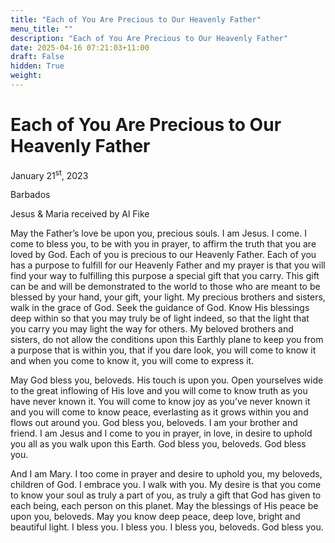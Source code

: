 ```yaml
---
title: "Each of You Are Precious to Our Heavenly Father"
menu_title: ""
description: "Each of You Are Precious to Our Heavenly Father"
date: 2025-04-16 07:21:03+11:00
draft: False
hidden: True
weight:
---
```

# Each of You Are Precious to Our Heavenly Father

January 21<sup>st</sup>, 2023

Barbados

Jesus & Maria received by Al Fike

May the Father’s love be upon you, precious souls. I am Jesus. I come. I come to bless you, to be with you in prayer, to affirm the truth that you are loved by God. Each of you is precious to our Heavenly Father. Each of you has a purpose to fulfill for our Heavenly Father and my prayer is that you will find your way to fulfilling this purpose a special gift that you carry. This gift can be and will be demonstrated to the world to those who are meant to be blessed by your hand, your gift, your light. My precious brothers and sisters, walk in the grace of God. Seek the guidance of God. Know His blessings deep within so that you may truly be of light indeed, so that the light that you carry you may light the way for others. My beloved brothers and sisters, do not allow the conditions upon this Earthly plane to keep you from a purpose that is within you, that if you dare look, you will come to know it and when you come to know it, you will come to express it.

May God bless you, beloveds. His touch is upon you. Open yourselves wide to the great inflowing of His love and you will come to know truth as you have never known it. You will come to know joy as you’ve never known it and you will come to know peace, everlasting as it grows within you and flows out around you. God bless you, beloveds. I am your brother and friend. I am Jesus and I come to you in prayer, in love, in desire to uphold you all as you walk upon this Earth. God bless you, beloveds. God bless you.

And I am Mary. I too come in prayer and desire to uphold you, my beloveds, children of God. I embrace you. I walk with you. My desire is that you come to know your soul as truly a part of you, as truly a gift that God has given to each being, each person on this planet. May the blessings of His peace be upon you, beloveds. May you know deep peace, deep love, bright and beautiful light. I bless you. I bless you. I bless you, beloveds. God bless you.
